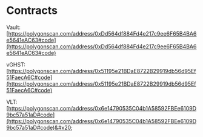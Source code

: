 # Contracts

Vault: [https://polygonscan.com/address/0xDd564df884Fd4e217c9ee6F65B4BA6e5641eAC63#code](https://polygonscan.com/address/0xDd564df884Fd4e217c9ee6F65B4BA6e5641eAC63#code)

vGHST: [https://polygonscan.com/address/0x51195e21BDaE8722B29919db56d95Ef51FaecA6C#code](https://polygonscan.com/address/0x51195e21BDaE8722B29919db56d95Ef51FaecA6C#code)

VLT: [https://polygonscan.com/address/0x6e14790535C04b1A58592FBEe6109D9bc57a51aD#code](https://polygonscan.com/address/0x6e14790535C04b1A58592FBEe6109D9bc57a51aD#code)&#x20;
